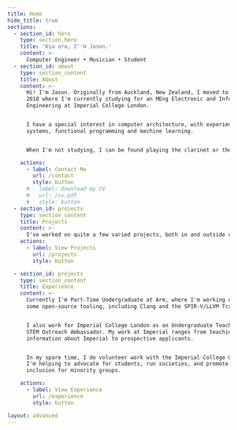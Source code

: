 ```yaml
---
title: Home
hide_title: true
sections:
  - section_id: hero
    type: section_hero
    title: 'Kia ora, I''m Jason.'
    content: >-
      Computer Engineer • Musician • Student
  - section_id: about
    type: section_content
    title: About
    content: >-
      Hi! I'm Jason. Originally from Auckland, New Zealand, I moved to London in September 
      2018 where I'm currently studying for an MEng Electronic and Information 
      Engineering at Imperial College London.


      I have a special interest in computer architecture, with experience in embedded 
      systems, functional programming and machine learning.


      When I'm not studying, I can be found playing the clarinet or the piano.

    actions:
      - label: Contact Me
        url: /contact
        style: button
      # - label: Download my CV
      #   url: /cv.pdf
      #   style: button
  - section_id: projects
    type: section_content
    title: Projects
    content: >-
      I've worked on quite a few varied projects, both in and outside of my studies. My experience ranges high level functional programming, to embedded multi-threaded programming, right down to microarchitectural optimisations.
    actions:
      - label: View Projects
        url: /projects
        style: button

  - section_id: projects
    type: section_content
    title: Experience
    content: >-
      Currently I'm Part-Time Undergraduate at Arm, where I'm working on some extensions for Compiler Explorer. I've also been contributing to 
      some open-source tooling, including Clang and the SPIR-V/LLVM Translator.


      I also work for Imperial College London as an Undergraduate Teaching Assistant and a
      STEM Outreach Ambassador. My work at Imperial ranges from teaching programming to first-years and working at Outreach events, mentoring school students and providing
      information about Imperial to prospective applicants.


      In my spare time, I do volunteer work with the Imperial College Union, where 
      I'm helping to advocate for students, run societies, and promote diversity and 
      inclusion for minority groups.

    actions:
      - label: View Experience
        url: /experience
        style: button

layout: advanced
---
```

